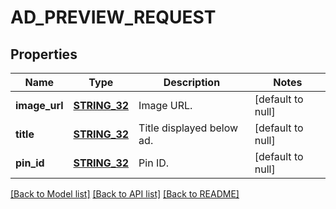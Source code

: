 # AD_PREVIEW_REQUEST

## Properties
Name | Type | Description | Notes
------------ | ------------- | ------------- | -------------
**image_url** | [**STRING_32**](STRING_32.md) | Image URL. | [default to null]
**title** | [**STRING_32**](STRING_32.md) | Title displayed below ad. | [default to null]
**pin_id** | [**STRING_32**](STRING_32.md) | Pin ID. | [default to null]

[[Back to Model list]](../README.md#documentation-for-models) [[Back to API list]](../README.md#documentation-for-api-endpoints) [[Back to README]](../README.md)


